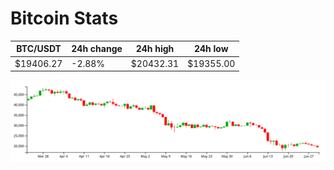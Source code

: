 # Bitcoin Stats

BTC/USDT|24h change|24h high|24h low|
|---|---|---|---|
|$19406.27|-2.88%|$20432.31|$19355.00|

<img src="./chart.svg">
